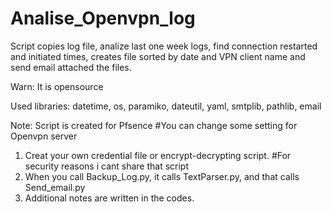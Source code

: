 # Analise_Openvpn_log
Script copies log file, analize last one week logs, find connection restarted and initiated times, creates file sorted by date and VPN client name and send email attached the files.

Warn: It is opensource

Used libraries: datetime, os, paramiko, dateutil, yaml, smtplib, pathlib, email

Note: Script is created for Pfsence #You can change some setting for Openvpn server

1. Creat your own credential file or encrypt-decrypting script. #For security reasons i cant share that script
2. When you call Backup_Log.py, it calls TextParser.py, and that calls Send_email.py
3. Additional notes are written in the codes.
